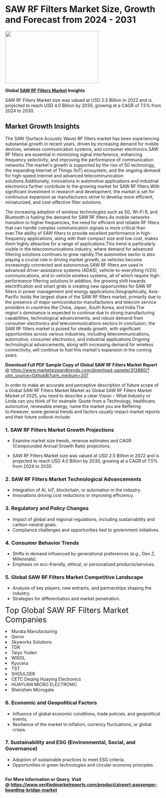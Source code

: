 <H1>SAW RF Filters Market Size, Growth and Forecast from 2024 - 2031</H1><img class="aligncenter size-medium wp-image-584254" src="https://thirdeyenews.in/wp-content/uploads/2024/09/Global-Market-Research-300x168.jpeg" alt="" width="300" height="168" /><p><strong>Global&nbsp;<a href="https://www.marketsizeandtrends.com/download-sample/313880/?utm_source=Github8j?utm_medium=207">SAW RF Filters Market</a> Insights</strong></p><p>SAW RF Filters Market size was valued at USD 2.5 Billion in 2022 and is projected to reach USD 4.0 Billion by 2030, growing at a CAGR of 7.5% from 2024 to 2030.</p><p><h2>Market Growth Insights</h2> <p>The SAW (Surface Acoustic Wave) RF filters market has been experiencing substantial growth in recent years, driven by increasing demand for mobile devices, wireless communication systems, and consumer electronics.SAW RF filters are essential in minimizing signal interference, enhancing frequency selectivity, and improving the performance of communication networks.The market's growth is supported by the rise of 5G technology, the expanding Internet of Things (IoT) ecosystem, and the ongoing demand for high-speed internet and advanced telecommunication solutions.Additionally, innovations in automotive applications and industrial electronics further contribute to the growing market for SAW RF filters.With significant investment in research and development, the market is set for continuous expansion as manufacturers strive to develop more efficient, miniaturized, and cost-effective filter solutions.</p> <p>The increasing adoption of wireless technologies such as 5G, Wi-Fi 6, and Bluetooth is fueling the demand for SAW RF filters.As mobile networks transition to higher frequencies, the need for efficient and reliable RF filters that can handle complex communication signals is more critical than ever.The ability of SAW filters to provide excellent performance in high-frequency applications, along with their compact size and low cost, makes them highly attractive for a range of applications.This trend is particularly visible in the telecommunications industry, where demand for advanced filtering solutions continues to grow rapidly.The automotive sector is also playing a crucial role in driving market growth, as vehicles become increasingly connected and autonomous.SAW RF filters are used in advanced driver-assistance systems (ADAS), vehicle-to-everything (V2X) communications, and in-vehicle wireless systems, all of which require high-performance filtering solutions.In addition, the growing shift towards electrification and smart grids is creating new opportunities for SAW RF filters in power management and energy applications.Geographically, Asia-Pacific holds the largest share of the SAW RF filters market, primarily due to the presence of major semiconductor manufacturers and telecom service providers in countries like China, Japan, South Korea, and India.The region's dominance is expected to continue due to strong manufacturing capabilities, technological advancements, and robust demand from consumer electronics and telecommunications sectors.In conclusion, the SAW RF filters market is poised for steady growth, with significant opportunities across various industries, including telecommunications, automotive, consumer electronics, and industrial applications.Ongoing technological advancements, along with increasing demand for wireless connectivity, will continue to fuel this market's expansion in the coming years.</p> <p><span class=""><strong>Download Full PDF Sample Copy of Global SAW RF Filters Market Report</strong> @ <a href="https://www.marketsizeandtrends.com/download-sample/313880/?utm_source=Github8j?utm_medium=207" target="_blank">https://www.marketsizeandtrends.com/download-sample/313880/?utm_source=Github8j?utm_medium=207</a></span></p><p>In order to make an accurate and perceptive description of future scope of a Global&nbsp;SAW RF Filters Market Market as Global&nbsp;SAW RF Filters Market Market of 2025, you need to describe a clear Vision &ndash; What Industry or Linda can you think of for example: Quote from a Technology, healthcare, automotive, renewable energy, name the market you are Reffering to.However, some general trends and factors usually impact market reports and their future outlook include:</p><h3>1.&nbsp;<strong>SAW RF Filters Market Growth Projections</strong></h3><ul><li>Examine market size trends, revenue estimates and CAGR (Compounded Annual Growth Rate) projections.</li><li><p>SAW RF Filters Market size was valued at USD 2.5 Billion in 2022 and is projected to reach USD 4.0 Billion by 2030, growing at a CAGR of 7.5% from 2024 to 2030.</p></li></ul><h3>2.&nbsp;<strong>SAW RF Filters Market Technological Advancements</strong></h3><ul><li>Integration of AI, IoT, blockchain, or automation in the industry.</li><li>Innovations driving cost reductions or improving efficiency.</li></ul><h3>3.&nbsp;<strong>Regulatory and Policy Changes</strong></h3><ul><li>Impact of global and regional regulations, including sustainability and carbon-neutral goals.</li><li>Compliance challenges and opportunities tied to government initiatives.</li></ul><h3>4.&nbsp;<strong>Consumer Behavior Trends</strong></h3><ul><li>Shifts in demand influenced by generational preferences (e.g., Gen Z, Millennials).</li><li>Emphasis on eco-friendly, ethical, or personalized products/services.</li></ul><h3>5.&nbsp;<strong>Global SAW RF Filters Market Competitive Landscape</strong></h3><ul><li>Analysis of key players, new entrants, and partnerships shaping the industry.</li><li>Strategies for differentiation and market penetration.</li></ul><p data-pm-slice="1 1 []"><span style="color: inherit; font-family: inherit; font-size: 25px;">Top Global SAW RF Filters Market Companies</span></p><div class="" data-test-id=""><p><li>Murata Manufacturing</li><li> Qorvo</li><li> Skyworks Solutions</li><li> TDK</li><li> Taiyo Yuden</li><li> WISOL</li><li> Kyocera</li><li> TST</li><li> SHOULDER</li><li> CETC Deqing Huaying Electronics</li><li> HUAYUAN MICRO ELECTRONIC</li><li> Shenzhen Microgate</li></p></div><h3>6.&nbsp;<strong>Economic and Geopolitical Factors</strong></h3><ul><li>Influence of global economic conditions, trade policies, and geopolitical events.</li><li>Resilience of the market to inflation, currency fluctuations, or global crises.</li></ul><h3>7.&nbsp;<strong>Sustainability and ESG (Environmental, Social, and Governance)</strong></h3><ul><li>Adoption of sustainable practices to meet ESG criteria.</li><li>Opportunities in green technologies and circular economy principles.</li></ul><h2><strong style="font-size: 14px;">For More Information or Query, Visit @&nbsp;</strong><a style="background-color: #ffffff; font-size: 14px;" href="https://www.marketsizeandtrends.com/report/saw-rf-filters-market/" target="_blank">https://www.verifiedmarketreports.com/product/airport-passenger-boarding-bridge-market</a></h2>